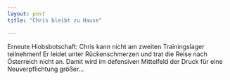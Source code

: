 ```yaml
---
layout: post
title: "Chris bleibt zu Hause"

---
```


Erneute Hiobsbotschaft: Chris kann nicht am zweiten Trainingslager teilnehmen! Er leidet unter Rückenschmerzen und trat die Reise nach Österreich nicht an. Damit wird im defensiven Mittelfeld der Druck für eine Neuverpflichtung größer...


